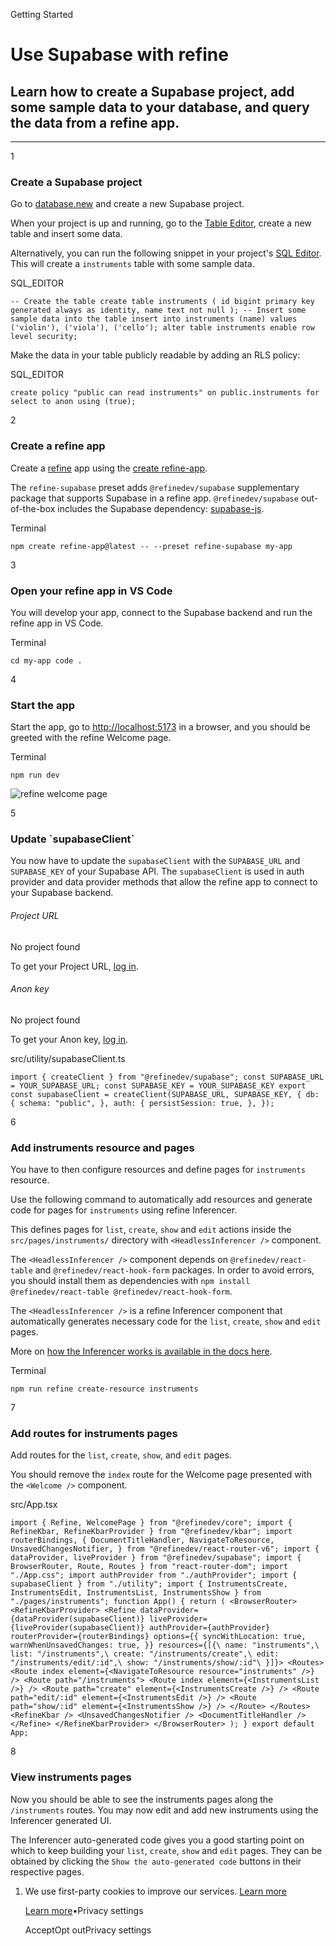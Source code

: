 Getting Started

# Use Supabase with refine

## Learn how to create a Supabase project, add some sample data to your database, and query the data from a refine app.

* * *

1

### Create a Supabase project

Go to [database.new](https://database.new/) and create a new Supabase project.

When your project is up and running, go to the [Table Editor](https://supabase.com/dashboard/project/_/editor), create a new table and insert some data.

Alternatively, you can run the following snippet in your project's [SQL Editor](https://supabase.com/dashboard/project/_/sql/new). This will create a `instruments` table with some sample data.

SQL\_EDITOR

`
-- Create the table
create table instruments (
id bigint primary key generated always as identity,
name text not null
);
-- Insert some sample data into the table
insert into instruments (name)
values
('violin'),
('viola'),
('cello');
alter table instruments enable row level security;
`

Make the data in your table publicly readable by adding an RLS policy:

SQL\_EDITOR

`
create policy "public can read instruments"
on public.instruments
for select to anon
using (true);
`

2

### Create a refine app

Create a [refine](https://github.com/refinedev/refine) app using the [create refine-app](https://refine.dev/docs/getting-started/quickstart/).

The `refine-supabase` preset adds `@refinedev/supabase` supplementary package that supports Supabase in a refine app. `@refinedev/supabase` out-of-the-box includes the Supabase dependency: [supabase-js](https://github.com/supabase/supabase-js).

Terminal

`
npm create refine-app@latest -- --preset refine-supabase my-app
`

3

### Open your refine app in VS Code

You will develop your app, connect to the Supabase backend and run the refine app in VS Code.

Terminal

`
cd my-app
code .
`

4

### Start the app

Start the app, go to [http://localhost:5173](http://localhost:5173/) in a browser, and you should be greeted with the refine Welcome page.

Terminal

`
npm run dev
`

![refine welcome page](https://supabase.com/docs/img/refine-qs-welcome-page.png)

5

### Update \`supabaseClient\`

You now have to update the `supabaseClient` with the `SUPABASE_URL` and `SUPABASE_KEY` of your Supabase API. The `supabaseClient` is used in auth provider and data provider methods that allow the refine app to connect to your Supabase backend.

###### Project URL

No project found

To get your Project URL, [log in](https://supabase.com/dashboard).

###### Anon key

No project found

To get your Anon key, [log in](https://supabase.com/dashboard).

src/utility/supabaseClient.ts

`
import { createClient } from "@refinedev/supabase";
const SUPABASE_URL = YOUR_SUPABASE_URL;
const SUPABASE_KEY = YOUR_SUPABASE_KEY
export const supabaseClient = createClient(SUPABASE_URL, SUPABASE_KEY, {
db: {
    schema: "public",
},
auth: {
    persistSession: true,
},
});
`

6

### Add instruments resource and pages

You have to then configure resources and define pages for `instruments` resource.

Use the following command to automatically add resources and generate code for pages for `instruments` using refine Inferencer.

This defines pages for `list`, `create`, `show` and `edit` actions inside the `src/pages/instruments/` directory with `<HeadlessInferencer />` component.

The `<HeadlessInferencer />` component depends on `@refinedev/react-table` and `@refinedev/react-hook-form` packages. In order to avoid errors, you should install them as dependencies with `npm install @refinedev/react-table @refinedev/react-hook-form`.

The `<HeadlessInferencer />` is a refine Inferencer component that automatically generates necessary code for the `list`, `create`, `show` and `edit` pages.

More on [how the Inferencer works is available in the docs here](https://refine.dev/docs/packages/documentation/inferencer/).

Terminal

`
npm run refine create-resource instruments
`

7

### Add routes for instruments pages

Add routes for the `list`, `create`, `show`, and `edit` pages.

You should remove the `index` route for the Welcome page presented with the `<Welcome />` component.

src/App.tsx

`
import { Refine, WelcomePage } from "@refinedev/core";
import { RefineKbar, RefineKbarProvider } from "@refinedev/kbar";
import routerBindings, {
DocumentTitleHandler,
NavigateToResource,
UnsavedChangesNotifier,
} from "@refinedev/react-router-v6";
import { dataProvider, liveProvider } from "@refinedev/supabase";
import { BrowserRouter, Route, Routes } from "react-router-dom";
import "./App.css";
import authProvider from "./authProvider";
import { supabaseClient } from "./utility";
import { InstrumentsCreate, InstrumentsEdit, InstrumentsList, InstrumentsShow } from "./pages/instruments";
function App() {
return (
    <BrowserRouter>
      <RefineKbarProvider>
        <Refine
          dataProvider={dataProvider(supabaseClient)}
          liveProvider={liveProvider(supabaseClient)}
          authProvider={authProvider}
          routerProvider={routerBindings}
          options={{
            syncWithLocation: true,
            warnWhenUnsavedChanges: true,
          }}
          resources={[{\
            name: "instruments",\
            list: "/instruments",\
            create: "/instruments/create",\
            edit: "/instruments/edit/:id",\
            show: "/instruments/show/:id"\
          }]}>
          <Routes>
            <Route index
              element={<NavigateToResource resource="instruments" />}
            />
            <Route path="/instruments">
              <Route index element={<InstrumentsList />} />
              <Route path="create" element={<InstrumentsCreate />} />
              <Route path="edit/:id" element={<InstrumentsEdit />} />
              <Route path="show/:id" element={<InstrumentsShow />} />
            </Route>
          </Routes>
          <RefineKbar />
          <UnsavedChangesNotifier />
          <DocumentTitleHandler />
        </Refine>
      </RefineKbarProvider>
    </BrowserRouter>
);
}
export default App;
`

8

### View instruments pages

Now you should be able to see the instruments pages along the `/instruments` routes. You may now edit and add new instruments using the Inferencer generated UI.

The Inferencer auto-generated code gives you a good starting point on which to keep building your `list`, `create`, `show` and `edit` pages. They can be obtained by clicking the `Show the auto-generated code` buttons in their respective pages.

1. We use first-party cookies to improve our services. [Learn more](https://supabase.com/privacy#8-cookies-and-similar-technologies-used-on-our-european-services)



   [Learn more](https://supabase.com/privacy#8-cookies-and-similar-technologies-used-on-our-european-services)•Privacy settings





   AcceptOpt outPrivacy settings